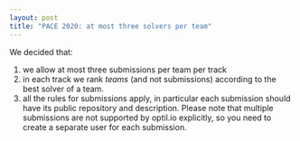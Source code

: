```yaml
---
layout: post
title: "PACE 2020: at most three solvers per team"
---
```


We decided that: 
1. we allow at most three submissions per team per track
2. in each track we rank *teams* (and not submissions) according to the best solver of a team. 
3. all the rules for submissions apply, in particular each submission should have its public repository and description.
Please note that multiple submissions are not supported by optil.io explicitly, so you need to create a separate user for each submission.
